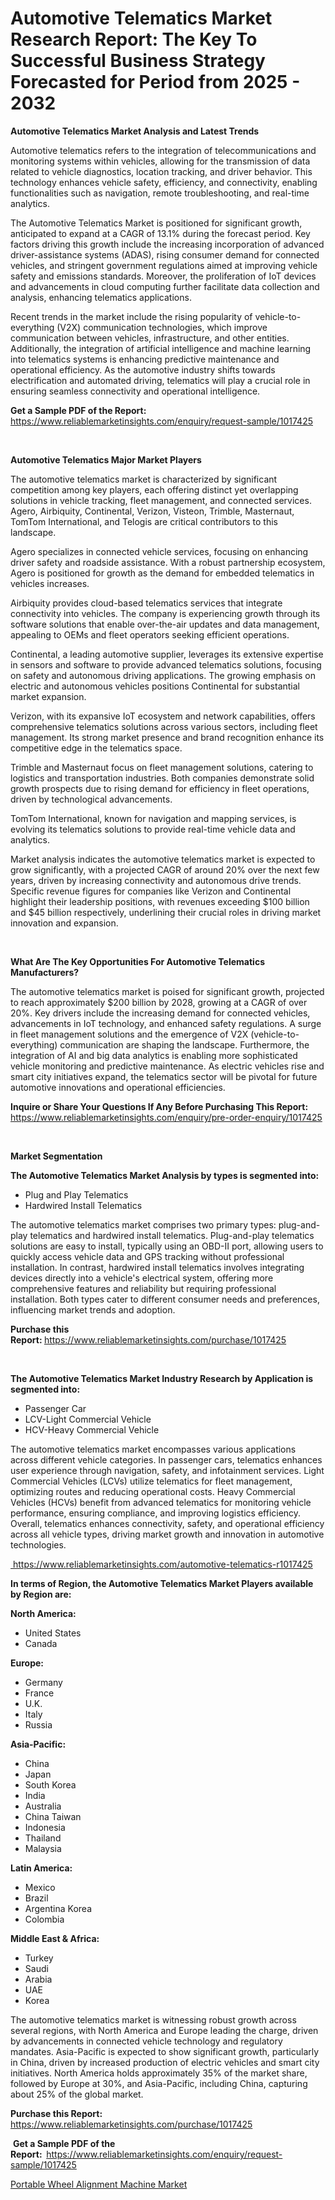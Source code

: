 <p><h1>Automotive Telematics Market Research Report: The Key To Successful Business Strategy Forecasted for Period from 2025 - 2032</h1></p><p><strong>Automotive Telematics Market Analysis and Latest Trends</strong></p>
<p><p>Automotive telematics refers to the integration of telecommunications and monitoring systems within vehicles, allowing for the transmission of data related to vehicle diagnostics, location tracking, and driver behavior. This technology enhances vehicle safety, efficiency, and connectivity, enabling functionalities such as navigation, remote troubleshooting, and real-time analytics.</p><p>The Automotive Telematics Market is positioned for significant growth, anticipated to expand at a CAGR of 13.1% during the forecast period. Key factors driving this growth include the increasing incorporation of advanced driver-assistance systems (ADAS), rising consumer demand for connected vehicles, and stringent government regulations aimed at improving vehicle safety and emissions standards. Moreover, the proliferation of IoT devices and advancements in cloud computing further facilitate data collection and analysis, enhancing telematics applications.</p><p>Recent trends in the market include the rising popularity of vehicle-to-everything (V2X) communication technologies, which improve communication between vehicles, infrastructure, and other entities. Additionally, the integration of artificial intelligence and machine learning into telematics systems is enhancing predictive maintenance and operational efficiency. As the automotive industry shifts towards electrification and automated driving, telematics will play a crucial role in ensuring seamless connectivity and operational intelligence.</p></p>
<p><strong>Get a Sample PDF of the Report:&nbsp;</strong> <a href="https://www.reliablemarketinsights.com/enquiry/request-sample/1017425?utm_campaign=2538&utm_medium=2&utm_source=Github&utm_content=ia&utm_term=30032025&utm_id=automotive-telematics">https://www.reliablemarketinsights.com/enquiry/request-sample/1017425</a></p>
<p>&nbsp;</p>
<p><strong>Automotive Telematics Major Market Players</strong></p>
<p><p>The automotive telematics market is characterized by significant competition among key players, each offering distinct yet overlapping solutions in vehicle tracking, fleet management, and connected services. Agero, Airbiquity, Continental, Verizon, Visteon, Trimble, Masternaut, TomTom International, and Telogis are critical contributors to this landscape.</p><p>Agero specializes in connected vehicle services, focusing on enhancing driver safety and roadside assistance. With a robust partnership ecosystem, Agero is positioned for growth as the demand for embedded telematics in vehicles increases. </p><p>Airbiquity provides cloud-based telematics services that integrate connectivity into vehicles. The company is experiencing growth through its software solutions that enable over-the-air updates and data management, appealing to OEMs and fleet operators seeking efficient operations.</p><p>Continental, a leading automotive supplier, leverages its extensive expertise in sensors and software to provide advanced telematics solutions, focusing on safety and autonomous driving applications. The growing emphasis on electric and autonomous vehicles positions Continental for substantial market expansion.</p><p>Verizon, with its expansive IoT ecosystem and network capabilities, offers comprehensive telematics solutions across various sectors, including fleet management. Its strong market presence and brand recognition enhance its competitive edge in the telematics space.</p><p>Trimble and Masternaut focus on fleet management solutions, catering to logistics and transportation industries. Both companies demonstrate solid growth prospects due to rising demand for efficiency in fleet operations, driven by technological advancements.</p><p>TomTom International, known for navigation and mapping services, is evolving its telematics solutions to provide real-time vehicle data and analytics. </p><p>Market analysis indicates the automotive telematics market is expected to grow significantly, with a projected CAGR of around 20% over the next few years, driven by increasing connectivity and autonomous drive trends. Specific revenue figures for companies like Verizon and Continental highlight their leadership positions, with revenues exceeding $100 billion and $45 billion respectively, underlining their crucial roles in driving market innovation and expansion.</p></p>
<p>&nbsp;</p>
<p><strong>What Are The Key Opportunities For Automotive Telematics Manufacturers?</strong></p>
<p><p>The automotive telematics market is poised for significant growth, projected to reach approximately $200 billion by 2028, growing at a CAGR of over 20%. Key drivers include the increasing demand for connected vehicles, advancements in IoT technology, and enhanced safety regulations. A surge in fleet management solutions and the emergence of V2X (vehicle-to-everything) communication are shaping the landscape. Furthermore, the integration of AI and big data analytics is enabling more sophisticated vehicle monitoring and predictive maintenance. As electric vehicles rise and smart city initiatives expand, the telematics sector will be pivotal for future automotive innovations and operational efficiencies.</p></p>
<p><strong>Inquire or Share Your Questions If Any Before Purchasing This Report:</strong> <a href="https://www.reliablemarketinsights.com/enquiry/pre-order-enquiry/1017425?utm_campaign=2538&utm_medium=2&utm_source=Github&utm_content=ia&utm_term=30032025&utm_id=automotive-telematics">https://www.reliablemarketinsights.com/enquiry/pre-order-enquiry/1017425</a></p>
<p>&nbsp;</p>
<p><strong>Market Segmentation</strong></p>
<p><strong>The Automotive Telematics Market Analysis by types is segmented into:</strong></p>
<p><ul><li>Plug and Play Telematics</li><li>Hardwired Install Telematics</li></ul></p>
<p><p>The automotive telematics market comprises two primary types: plug-and-play telematics and hardwired install telematics. Plug-and-play telematics solutions are easy to install, typically using an OBD-II port, allowing users to quickly access vehicle data and GPS tracking without professional installation. In contrast, hardwired install telematics involves integrating devices directly into a vehicle's electrical system, offering more comprehensive features and reliability but requiring professional installation. Both types cater to different consumer needs and preferences, influencing market trends and adoption.</p></p>
<p><strong>Purchase this Report:&nbsp;</strong><a href="https://www.reliablemarketinsights.com/purchase/1017425?utm_campaign=2538&utm_medium=2&utm_source=Github&utm_content=ia&utm_term=30032025&utm_id=automotive-telematics">https://www.reliablemarketinsights.com/purchase/1017425</a></p>
<p>&nbsp;</p>
<p><strong>The Automotive Telematics Market Industry Research by Application is segmented into:</strong></p>
<p><ul><li>Passenger Car</li><li>LCV-Light Commercial Vehicle</li><li>HCV-Heavy Commercial Vehicle</li></ul></p>
<p><p>The automotive telematics market encompasses various applications across different vehicle categories. In passenger cars, telematics enhances user experience through navigation, safety, and infotainment services. Light Commercial Vehicles (LCVs) utilize telematics for fleet management, optimizing routes and reducing operational costs. Heavy Commercial Vehicles (HCVs) benefit from advanced telematics for monitoring vehicle performance, ensuring compliance, and improving logistics efficiency. Overall, telematics enhances connectivity, safety, and operational efficiency across all vehicle types, driving market growth and innovation in automotive technologies.</p></p>
<p><a href="https://www.reliablemarketinsights.com/automotive-telematics-r1017425?utm_campaign=2538&utm_medium=2&utm_source=Github&utm_content=ia&utm_term=30032025&utm_id=automotive-telematics">&nbsp;https://www.reliablemarketinsights.com/automotive-telematics-r1017425</a></p>
<p><strong>In terms of Region, the Automotive Telematics Market Players available by Region are:</strong></p>
<p>
    <p> <strong> North America: </strong>
        <ul>
            <li>United States</li>
            <li>Canada</li>
        </ul>
        </p> 
    <p> <strong> Europe: </strong>
        <ul>
            <li>Germany</li>
            <li>France</li>
            <li>U.K.</li>
            <li>Italy</li>
            <li>Russia</li>
        </ul>
        </p> 
    <p> <strong> Asia-Pacific: </strong>
        <ul>
            <li>China</li>
            <li>Japan</li>
            <li>South Korea</li>
            <li>India</li>
            <li>Australia</li>
            <li>China Taiwan</li>
            <li>Indonesia</li>
            <li>Thailand</li>
            <li>Malaysia</li>
        </ul>
        </p> 
    <p> <strong> Latin America: </strong>
        <ul>
            <li>Mexico</li>
            <li>Brazil</li>
            <li>Argentina Korea</li>
            <li>Colombia</li>
        </ul>
        </p> 
    <p> <strong> Middle East & Africa: </strong>
        <ul>
            <li>Turkey</li>
            <li>Saudi</li>
            <li>Arabia</li>
            <li>UAE</li>
            <li>Korea</li>
        </ul>
    </p>
    </p>
<p><p>The automotive telematics market is witnessing robust growth across several regions, with North America and Europe leading the charge, driven by advancements in connected vehicle technology and regulatory mandates. Asia-Pacific is expected to show significant growth, particularly in China, driven by increased production of electric vehicles and smart city initiatives. North America holds approximately 35% of the market share, followed by Europe at 30%, and Asia-Pacific, including China, capturing about 25% of the global market.</p></p>
<p><strong>Purchase this Report: </strong><a href="https://www.reliablemarketinsights.com/purchase/1017425?utm_campaign=2538&utm_medium=2&utm_source=Github&utm_content=ia&utm_term=30032025&utm_id=automotive-telematics">https://www.reliablemarketinsights.com/purchase/1017425</a></p>
<p>&nbsp;<strong>Get a Sample PDF of the Report:&nbsp;&nbsp;</strong><a href="https://www.reliablemarketinsights.com/enquiry/request-sample/1017425?utm_campaign=2538&utm_medium=2&utm_source=Github&utm_content=ia&utm_term=30032025&utm_id=automotive-telematics">https://www.reliablemarketinsights.com/enquiry/request-sample/1017425</a></p>
<p><strong></strong></p>
<p><p><a href="https://github.com/waverlyam689/Market-Research-Report-List-1/blob/main/portable-wheel-alignment-machine-market.md?utm_campaign=2538&utm_medium=2&utm_source=Github&utm_content=ia&utm_term=30032025&utm_id=automotive-telematics">Portable Wheel Alignment Machine Market</a></p></p>